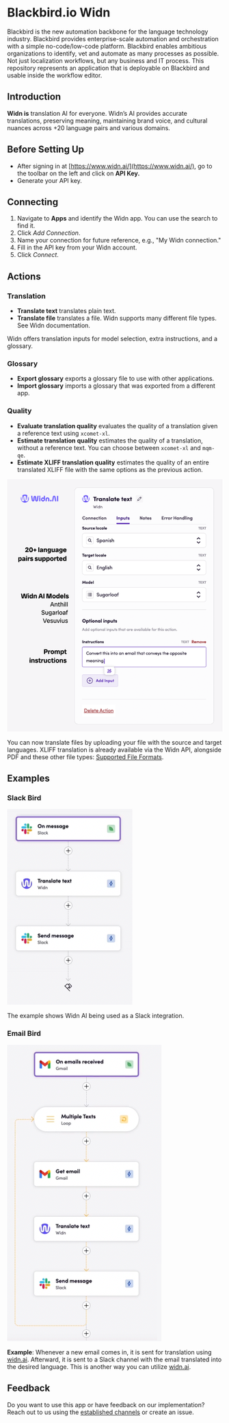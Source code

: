 # Blackbird.io Widn

Blackbird is the new automation backbone for the language technology industry. Blackbird provides enterprise-scale automation and orchestration with a simple no-code/low-code platform. Blackbird enables ambitious organizations to identify, vet and automate as many processes as possible. Not just localization workflows, but any business and IT process. This repository represents an application that is deployable on Blackbird and usable inside the workflow editor.

## Introduction

<!-- begin docs -->

**Widn is** translation AI for everyone. Widn’s AI provides accurate translations, preserving meaning, maintaining brand voice, and cultural nuances across +20 language pairs and various domains.

## **Before Setting Up**

- After signing in at [https://www.widn.ai/](https://www.widn.ai/), go to the toolbar on the left and click on **API Key.**
- Generate your API key.

## **Connecting**

1. Navigate to **Apps** and identify the Widn app. You can use the search to find it.
2. Click *Add Connection*.
3. Name your connection for future reference, e.g., "My Widn connection."
4. Fill in the API key from your Widn account.
5. Click *Connect*.

## **Actions**

### **Translation**

- **Translate text** translates plain text.
- **Translate file** translates a file. Widn supports many different file types. See Widn documentation.

Widn offers translation inputs for model selection, extra instructions, and a glossary.

### **Glossary**

- **Export glossary** exports a glossary file to use with other applications.
- **Import glossary** imports a glossary that was exported from a different app.

### **Quality**

- **Evaluate translation quality** evaluates the quality of a translation given a reference text using `xcomet-xl`.
- **Estimate translation quality** estimates the quality of a translation, without a reference text. You can choose between `xcomet-xl` and `mqm-qe`.
- **Estimate XLIFF translation quality** estimates the quality of an entire translated XLIFF file with the same options as the previous action.


![Frame 1](image/README/Instructions.png)

You can now translate files by uploading your file with the source and target languages. XLIFF translation is already available via the Widn API, alongside PDF and these other file types: [Supported File Formats](https://help.unbabel.com/hc/en-us/articles/11241362647447-Supported-file-formats).

## **Examples**

### Slack Bird

![Slack Example](image/README/SlackBird.png)

The example shows Widn AI being used as a Slack integration.

### Email Bird

![Email Example](image/README/EmailBird.png)

**Example**: Whenever a new email comes in, it is sent for translation using [widn.ai](http://widn.ai/). Afterward, it is sent to a Slack channel with the email translated into the desired language. This is another way you can utilize [widn.ai](http://widn.ai/).

## **Feedback**

Do you want to use this app or have feedback on our implementation? Reach out to us using the [established channels](https://www.blackbird.io/) or create an issue.

<!-- end docs -->